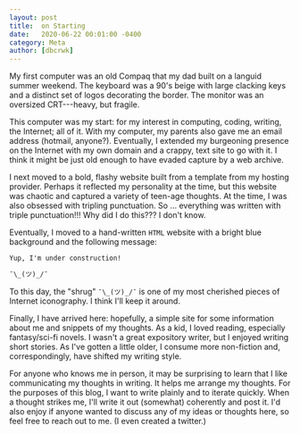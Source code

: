 ```yaml
---
layout: post
title:  on Starting
date:   2020-06-22 00:01:00 -0400
category: Meta
author: [dbcrwk]
---
```


My first computer was an old Compaq that my dad built on a languid summer weekend.
The keyboard was a 90's beige with large clacking keys and a distinct set of logos decorating the border.
The monitor was an oversized CRT---heavy, but fragile.

This computer was my start: for my interest in computing, coding, writing, the Internet; all of it.
With my computer, my parents also gave me an email address (hotmail, anyone?).
Eventually, I extended my burgeoning presence on the Internet with my own domain and a crappy, text site to go with it.
I think it might be just old enough to have evaded capture by a web archive.

I next moved to a bold, flashy website built from a template from my hosting provider.
Perhaps it reflected my personality at the time, but this website was chaotic and captured a variety of teen-age thoughts.
At the time, I was also obsessed with tripling punctuation.
So ... everything was written with triple punctuation!!!
Why did I do this???
I don't know.

Eventually, I moved to a hand-written `HTML` website with a bright blue background and the following message:
```txt
Yup, I'm under construction!

¯\_(ツ)_/¯
```
To this day, the "shrug" `¯\_(ツ)_/¯` is one of my most cherished pieces of Internet iconography.
I think I'll keep it around.

Finally, I have arrived here: hopefully, a simple site for some information about me and snippets of my thoughts.
As a kid, I loved reading, especially fantasy/sci-fi novels.
I wasn't a great expository writer, but I enjoyed writing short stories.
As I've gotten a little older, I consume more non-fiction and, correspondingly, have shifted my writing style.

For anyone who knows me in person, it may be surprising to learn that I like communicating my thoughts in writing.
It helps me arrange my thoughts.
For the purposes of this blog, I want to write plainly and to iterate quickly.
When a thought strikes me, I'll write it out (somewhat) coherently and post it.
I'd also enjoy if anyone wanted to discuss any of my ideas or thoughts here, so feel free to reach out to me.
(I even created a twitter.)
